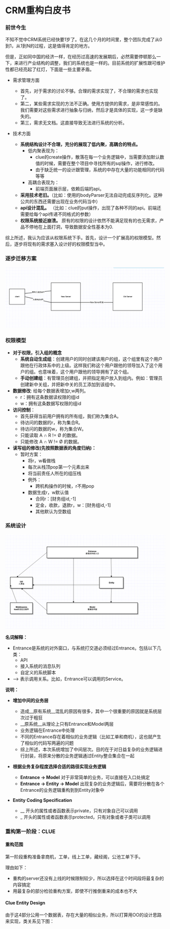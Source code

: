 # CRM重构白皮书


### 前世今生

不知不觉中CRM系统已经快要1岁了。在这几个月的时间里，整个团队完成了从0到1，从1到N的过程，这是值得肯定的地方。

但是，正如同中国的经济一样，在经历过高速的发展期后，必然需要停顿那么一下，来进行产业结构的调整，我们的系统也是一样的。目前系统的扩展性跟可维护性都已经亮起了红灯，下面是一些主要矛盾。

* 需求管理方面
	*  首先，对于需求的讨论不够。合理的需求实现了，不合理的需求也实现了。
	*  第二，某些需求实现的方法不正确。使用方提供的需求，是非常感性的。我们需要对这些需求进行抽象与归纳，然后才是具体的实现，这一步是缺失的。
	*  第三，需求无文档。这直接导致无法进行系统的分析。

* 技术方面
	* __系统结构设计不合理，充分的展现了低内聚，高耦合的特点。__
		* 低内聚表现为：
			* clue的create操作，散落在每一个业务逻辑中，当需要添加默认数值的时候，需要在整个项目中寻找所有的sql操作，进行修改。
			* 由于缺乏统一的设计跟管理，系统的中存在大量的功能相同的代码等等
		* 高耦合表现为：
			* 前端页面展示层，依赖后端的api。
	* __采用技术老旧。__（比如：使用的bodyParser无法自动完成反序列化。这种公共的东西还需要出现在业务代码当中）
	* __api设计混乱。__ （比如：clue的put操作，出现了各种不同的api。前端还需要给每个api传递不同格式的参数）
	* __权限系统接近崩溃。__ 原有的权限的设计依然不能满足现有的也无需求，产品不停地在上面打洞，导致数据安全性基本为0.

综上所述，我认为应该从权限系统下手。首先，设计一个扩展高的权限模型。然后，逐步将现有的需求塞入设计好的权限模型当中。


### 逐步迁移方案

![CRM逐步迁移方案示意图](../pic/p1.png)


### 权限模型

* __对于权限，引入组的概念__
	* __系统自动生成组__：创建用户的同时创建该用户的组，这个组里有这个用户跟他在行政体系中的上级。这样我们称这个用户跟他的领导加入了这个用户的组。也意味着，这个用户跟他的领导拥有了这个组。
	* __手动创建组__：有管理员创建组，并把指定用户放入到组内。例如：管理员创建新中关组，并把新中关的员工添加到该组中。
* __数据修改__: 给每个数据表增加r,w两列。
	* r：拥有这条数据读权限的组id
	* w：拥有这条数据写权限的组id
* __访问控制__：
	* 首先获得当前用户拥有的所有组，我们称为集合A。
	* 待访问的数据的r，称为集合R。
	* 待访问的数据的w，称为集合W。
	* 只能读取 A ∩ R != Ø 的数据。
	* 只能修改 A ∩ W != Ø 的数据。
* __读写组的修改(先按照数据表的角度归纳)：__
	* 暂时方案：
		* 将r，w看做栈
		* 每次从栈顶pop第一个元素出来
		* 将当前责任人所在的组压栈
		* 例外：
			* 跨机构操作的时候，r不用pop
		* 数据生成r，w默认值
			* 合同r：[财务组id,-1]
			* 定金，收款，退款r，w：[财务组id,-1]
			* 其他默认为空数组

### 系统设计

![CRM系统设计图](../pic/P6.png)

__名词解释：__  

* Entrance是系统的对外窗口，与系统打交道必须经过Entrance。包括以下几类：
	* API
	* 接入系统的消息队列
	* 自定义的系统脚本
* —> 表示调用关系。比如，Entrance可以调用的Service。


__说明：__  

* __增加中间的业务层__
	* 造成__原有系统__混乱的原因有很多，其中一个很重要的原因就是系统层次过于粗狂
	* __原系统__从理论上只有Entrance和Model两层
	* 业务逻辑在Entrance中处理
	* 不同的Entrance存在着相似的业务逻辑（比如工单和商机），这也就产生了相似的代码写两遍的问题
	* 综上所述，本次系统增加了中间层次。目的在于对日益复杂的业务逻辑进行封装，将原来分散的业务逻辑通过Entity整合集合在一起
* __根据业务复杂程度选择合适的路径实现业务逻辑__
	*  __Entrance -> Model__ 对于非常简单的业务，可以直接在入口处搞定
	*  __Entrance -> Entity -> Model__ 出现复杂的业务逻辑后，需要将分散在各个Entrance的业务逻辑重构到到Entity对象中

* __Entity Coding Specification__

	* __ 开头的属性或者函数表示private，只有对象自己可以调用
	* _ 开头的属性或者函数表示protected，只有对象或者子类可以调用

### 重构第一阶段：CLUE

#### 重构范围
第一阶段重构准备拿商机，工单，线上工单，藏经阁，公池工单下手。  

理由如下：

* 重构的server还没有上线的时候限制较少，所以选择在这个时间段将最复杂的内容搞定
* 用最复杂的部分检验重构方案，即使不行推倒重来的成本也不大


#### Clue Entity Design

由于这4部分公用一个数据表，存在大量的相似业务，所以打算用OO的设计思路来实现，类关系见下图：









